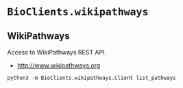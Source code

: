 # `BioClients.wikipathways`

## WikiPathways

Access to WikiPathways REST API.

* <http://www.wikipathways.org>

```
python3 -m BioClients.wikipathways.Client list_pathways
```
